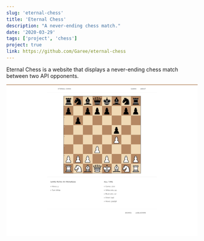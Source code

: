 ```yaml
---
slug: 'eternal-chess'
title: 'Eternal Chess'
description: "A never-ending chess match."
date: '2020-03-29'
tags: ['project', 'chess']
project: true
link: https://github.com/Garee/eternal-chess
---
```

Eternal Chess is a website that displays a never-ending chess match between two API opponents.

!["Eternal Chess"](../../images/projects/eternal-chess.png)
